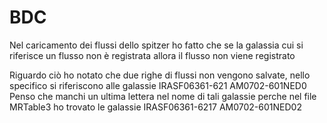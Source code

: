 # BDC
Nel caricamento dei flussi dello spitzer ho fatto che 
se la galassia cui si riferisce un flusso non è registrata allora il flusso non viene registrato

Riguardo ciò ho notato che due righe di flussi non vengono salvate, nello specifico si riferiscono alle galassie
IRASF06361-621
AM0702-601NED0
Penso che manchi un ultima lettera nel nome di tali galassie perche nel file MRTable3 ho trovato le galassie
IRASF06361-6217
AM0702-601NED02
